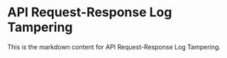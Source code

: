 # API Request-Response Log Tampering

This is the markdown content for API Request-Response Log Tampering.
